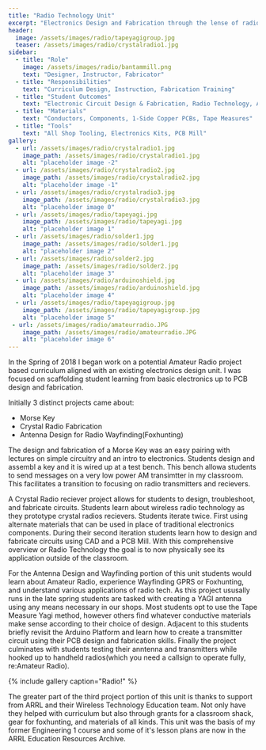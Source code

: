 ```yaml
---
title: "Radio Technology Unit"
excerpt: "Electronics Design and Fabrication through the lense of radio technology."
header:
  image: /assets/images/radio/tapeyagigroup.jpg
  teaser: /assets/images/radio/crystalradio1.jpg
sidebar:
  - title: "Role"
    image: /assets/images/radio/bantammill.png
    text: "Designer, Instructor, Fabricator"
  - title: "Responsibilities"
    text: "Curriculum Design, Instruction, Fabrication Training"
  - title: "Student Outcomes"
    text: "Electronic Circuit Design & Fabrication, Radio Technology, Amateur Radio"
  - title: "Materials"
    text: "Conductors, Components, 1-Side Copper PCBs, Tape Measures"
  - title: "Tools"
    text: "All Shop Tooling, Electronics Kits, PCB Mill"
gallery:
  - url: /assets/images/radio/crystalradio1.jpg
    image_path: /assets/images/radio/crystalradio1.jpg
    alt: "placeholder image -2"
  - url: /assets/images/radio/crystalradio2.jpg
    image_path: /assets/images/radio/crystalradio2.jpg
    alt: "placeholder image -1"
  - url: /assets/images/radio/crystalradio3.jpg
    image_path: /assets/images/radio/crystalradio3.jpg
    alt: "placeholder image 0"
  - url: /assets/images/radio/tapeyagi.jpg
    image_path: /assets/images/radio/tapeyagi.jpg
    alt: "placeholder image 1"
  - url: /assets/images/radio/solder1.jpg
    image_path: /assets/images/radio/solder1.jpg
    alt: "placeholder image 2"
  - url: /assets/images/radio/solder2.jpg
    image_path: /assets/images/radio/solder2.jpg
    alt: "placeholder image 3"
  - url: /assets/images/radio/arduinoshield.jpg
    image_path: /assets/images/radio/arduinoshield.jpg
    alt: "placeholder image 4"
  - url: /assets/images/radio/tapeyagigroup.jpg
    image_path: /assets/images/radio/tapeyagigroup.jpg
    alt: "placeholder image 5"
 - url: /assets/images/radio/amateurradio.JPG
    image_path: /assets/images/radio/amateurradio.JPG
    alt: "placeholder image 6"
---
```


In the Spring of 2018 I began work on a potential Amateur Radio project based curriculum aligned with an existing electronics design unit. I was focused on scaffolding student learning from basic electronics up to PCB design and fabrication. 

Initially 3 distinct projects came about:

- Morse Key
- Crystal Radio Fabrication
- Antenna Design for Radio Wayfinding(Foxhunting)

The design and fabrication of a Morse Key was an easy pairing with lectures on simple circuitry and an intro to electronics. Students design and assembl a key and it is wired up at a test bench. This bench allowa students to send messages on a very low power AM transimtter in my classroom. This facilitates a transition to focusing on radio transmitters and recievers. 

A Crystal Radio reciever project allows for students to design, troubleshoot, and fabricate circuits. Students learn about wireless radio technology as they prototype crystal radios recievers. Students iterate twice. First using alternate materials that can be used in place of traditional electronics components. During their second iteration students learn how to design and fabricate circuits using CAD and a PCB Mill. With this comprehensive overview or Radio Technology the goal is to now physically see its application outside of the classroom. 

For the Antenna Design and Wayfinding portion of this unit students would learn about Amateur Radio, experience Wayfinding GPRS or Foxhunting, and understand various applications of radio tech. As this project ususally runs in the late spring students are tasked with creating a YAGI antenna using any means necessary in our shops. Most students opt to use the Tape Measure Yagi method, however others find whatever conductive materials make sense according to their choice of design. Adjacent to this students briefly revisit the Arduino Platform and learn how to create a transmitter circuit using their PCB design and fabrication skills. Finally the project culminates with students testing their anntenna and transmitters while hooked up to handheld radios(which you need a callsign to operate fully, re:Amateur Radio). 

{% include gallery caption="Radio!" %}

The greater part of the third project portion of this unit is thanks to support from ARRL and their Wireless Technology Education team. Not only have they helped with curriculum but also through grants for a classroom shack, gear for foxhunting, and materials of all kinds. This unit was the basis of my former Engineering 1 course and some of it's lesson plans are now in the ARRL Education Resources Archive. 